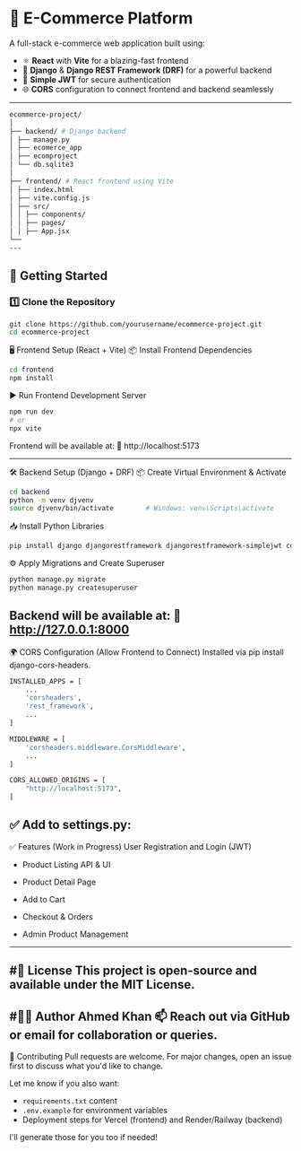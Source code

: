 # 🛒 E-Commerce Platform

A full-stack e-commerce web application built using:

- ⚛️ **React** with **Vite** for a blazing-fast frontend
- 🐍 **Django** & **Django REST Framework (DRF)** for a powerful backend
- 🔐 **Simple JWT** for secure authentication
- 🌐 **CORS** configuration to connect frontend and backend seamlessly

---
```bash
ecommerce-project/
│
├── backend/ # Django backend
│ ├── manage.py
│ ├── ecomerce_app
│ ├── ecomproject
│ └── db.sqlite3
│
├── frontend/ # React frontend using Vite
│ ├── index.html
│ ├── vite.config.js
│ ├── src/
│ │ ├── components/
│ │ ├── pages/
│ │ ├── App.jsx
└── 
---
```
## 🚀 Getting Started

### 1️⃣ Clone the Repository

```bash
git clone https://github.com/yourusername/ecommerce-project.git
cd ecommerce-project
```
🖥️ Frontend Setup (React + Vite)
📦 Install Frontend Dependencies
```bash
cd frontend
npm install
```
▶️ Run Frontend Development Server
```bash
npm run dev
# or
npx vite
```
Frontend will be available at:
📍 http://localhost:5173

---
🛠️ Backend Setup (Django + DRF)
📦 Create Virtual Environment & Activate
```bash
cd backend
python -m venv djvenv
source djvenv/bin/activate        # Windows: venv\Scripts\activate
```
📥 Install Python Libraries
```bash
pip install django djangorestframework djangorestframework-simplejwt corsheaders
```
⚙️ Apply Migrations and Create Superuser
```bash
python manage.py migrate
python manage.py createsuperuser
```
Backend will be available at:
📍 http://127.0.0.1:8000
---
🌍 CORS Configuration (Allow Frontend to Connect)
Installed via pip install django-cors-headers.

```bash
INSTALLED_APPS = [
    ...
    'corsheaders',
    'rest_framework',
    ...
]

MIDDLEWARE = [
    'corsheaders.middleware.CorsMiddleware',
    ...
]

CORS_ALLOWED_ORIGINS = [
    "http://localhost:5173",
]


```

## ✅ Add to settings.py:

✅ Features (Work in Progress)
 User Registration and Login (JWT)

- Product Listing API & UI

- Product Detail Page

- Add to Cart

- Checkout & Orders

- Admin Product Management
---
#📄 License
This project is open-source and available under the MIT License.
---
#🙋‍♂️ Author
Ahmed Khan
📫 Reach out via GitHub or email for collaboration or queries.
---
🙌 Contributing
Pull requests are welcome. For major changes, open an issue first to discuss what you'd like to change.

Let me know if you also want:

- `requirements.txt` content  
- `.env.example` for environment variables  
- Deployment steps for Vercel (frontend) and Render/Railway (backend)  

I'll generate those for you too if needed!


